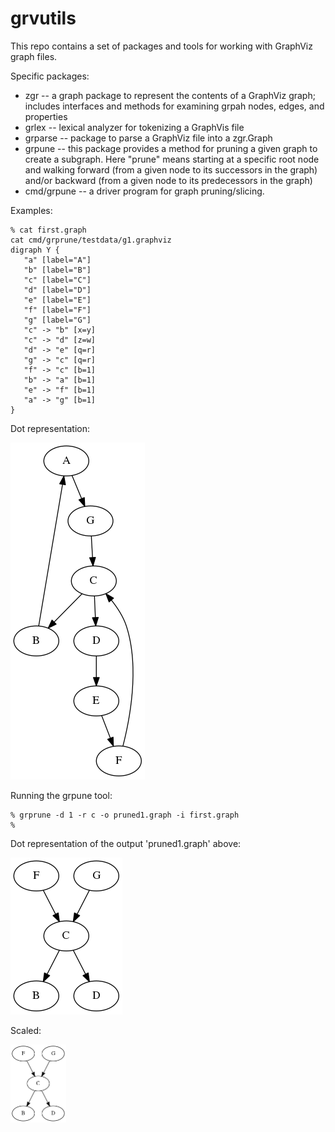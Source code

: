 # grvutils

This repo contains a set of packages and tools for working with GraphViz graph files. 

Specific packages:

* zgr -- a graph package to represent the contents of a GraphViz graph; includes interfaces and methods for examining grpah nodes, edges, and properties
* grlex -- lexical analyzer for tokenizing a GraphVis file
* grparse -- package to parse a GraphViz file into a zgr.Graph
* grpune -- this package provides a method for pruning a given graph to create a subgraph. Here "prune" means starting at a specific root node and walking forward (from a given node to its successors in the graph) and/or backward (from a given node to its predecessors in the graph)
* cmd/grpune -- a driver program for graph pruning/slicing. 

Examples:

```
% cat first.graph
cat cmd/grprune/testdata/g1.graphviz
digraph Y {
   "a" [label="A"]
   "b" [label="B"]
   "c" [label="C"]
   "d" [label="D"]
   "e" [label="E"]
   "f" [label="F"]
   "g" [label="G"]
   "c" -> "b" [x=y]
   "c" -> "d" [z=w]
   "d" -> "e" [q=r]
   "g" -> "c" [q=r]
   "f" -> "c" [b=1]
   "b" -> "a" [b=1]
   "e" -> "f" [b=1]
   "a" -> "g" [b=1]
}
```

Dot representation:

![](images/first.png)

Running the grpune tool:

```
% grprune -d 1 -r c -o pruned1.graph -i first.graph 
% 
```

Dot representation of the output 'pruned1.graph' above:

![](images/pruned1.png)

Scaled:

<img src="images/pruned1.png" align="left" height="125" width="89"/>

